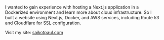 I wanted to gain experience with hosting a Next.js application in a Dockerized environment and learn more about cloud infrastructure. So I built a website using Next.js, Docker, and AWS services, including Route 53 and Cloudflare for SSL configuration.

Visit my site: [saikotpaul.com](saikotpaul.com)
